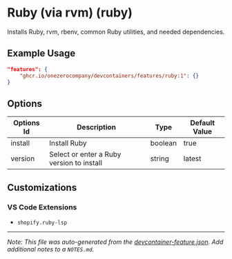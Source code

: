 
# Ruby (via rvm) (ruby)

Installs Ruby, rvm, rbenv, common Ruby utilities, and needed dependencies.

## Example Usage

```json
"features": {
    "ghcr.io/onezerocompany/devcontainers/features/ruby:1": {}
}
```

## Options

| Options Id | Description | Type | Default Value |
|-----|-----|-----|-----|
| install | Install Ruby | boolean | true |
| version | Select or enter a Ruby version to install | string | latest |

## Customizations

### VS Code Extensions

- `shopify.ruby-lsp`



---

_Note: This file was auto-generated from the [devcontainer-feature.json](devcontainer-feature.json).  Add additional notes to a `NOTES.md`._
